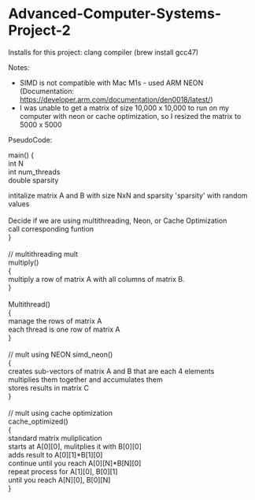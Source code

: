 # Advanced-Computer-Systems-Project-2

Installs for this project:
clang compiler (brew install gcc47)

Notes:
- SIMD is not compatible with Mac M1s - used ARM NEON (Documentation: https://developer.arm.com/documentation/den0018/latest/)
- I was unable to get a matrix of size 10,000 x 10,000 to run on my computer with neon or cache optimization, so I resized the matrix to 5000 x 5000

PseudoCode:

main()
{<br />
int N <br />
int num_threads<br />
double sparsity<br />

intitalize matrix A and B with size NxN and sparsity 'sparsity' with random values<br />
<br />
Decide if we are using multithreading, Neon, or Cache Optimization<br />
  call corresponding funtion<br />
}<br />
<br />
// multithreading mult<br />
multiply()<br />
{<br />
 multiply a row of matrix A with all columns of matrix B.<br />
}
<br /><br />
Multithread()<br />
{<br />
manage the rows of matrix A<br />
each thread is one row of matrix A<br />
}
<br /><br />
// mult using NEON
simd_neon()<br />
{<br />
creates sub-vectors of matrix A and B that are each 4 elements<br />
multiplies them together and accumulates them <br />
stores results in matrix C <br />
}
<br /><br />
// mult using cache optimization<br />
cache_optimized()<br />
{<br />
standard matrix muliplication<br />
  starts at A[0][0], mulitplies it with B[0][0] <br />
  adds result to A[0][1]*B[1][0] <br />
  continue until you reach A[0][N]*B[N][0] <br />
repeat process for A[1][0], B[0][1] <br />
until you reach A[N][0], B[0][N] <br />
}

